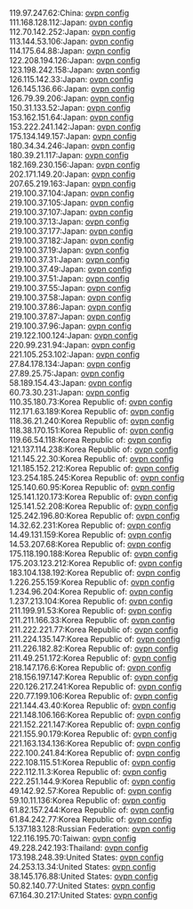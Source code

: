 119.97.247.62:China: [ovpn config](vpn/119_97_247_62.ovpn)  
111.168.128.112:Japan: [ovpn config](vpn/111_168_128_112.ovpn)  
112.70.142.252:Japan: [ovpn config](vpn/112_70_142_252.ovpn)  
113.144.53.106:Japan: [ovpn config](vpn/113_144_53_106.ovpn)  
114.175.64.88:Japan: [ovpn config](vpn/114_175_64_88.ovpn)  
122.208.194.126:Japan: [ovpn config](vpn/122_208_194_126.ovpn)  
123.198.242.158:Japan: [ovpn config](vpn/123_198_242_158.ovpn)  
126.115.142.33:Japan: [ovpn config](vpn/126_115_142_33.ovpn)  
126.145.136.66:Japan: [ovpn config](vpn/126_145_136_66.ovpn)  
126.79.39.206:Japan: [ovpn config](vpn/126_79_39_206.ovpn)  
150.31.133.52:Japan: [ovpn config](vpn/150_31_133_52.ovpn)  
153.162.151.64:Japan: [ovpn config](vpn/153_162_151_64.ovpn)  
153.222.241.142:Japan: [ovpn config](vpn/153_222_241_142.ovpn)  
175.134.149.157:Japan: [ovpn config](vpn/175_134_149_157.ovpn)  
180.34.34.246:Japan: [ovpn config](vpn/180_34_34_246.ovpn)  
180.39.21.117:Japan: [ovpn config](vpn/180_39_21_117.ovpn)  
182.169.230.156:Japan: [ovpn config](vpn/182_169_230_156.ovpn)  
202.171.149.20:Japan: [ovpn config](vpn/202_171_149_20.ovpn)  
207.65.219.163:Japan: [ovpn config](vpn/207_65_219_163.ovpn)  
219.100.37.104:Japan: [ovpn config](vpn/219_100_37_104.ovpn)  
219.100.37.105:Japan: [ovpn config](vpn/219_100_37_105.ovpn)  
219.100.37.107:Japan: [ovpn config](vpn/219_100_37_107.ovpn)  
219.100.37.13:Japan: [ovpn config](vpn/219_100_37_13.ovpn)  
219.100.37.177:Japan: [ovpn config](vpn/219_100_37_177.ovpn)  
219.100.37.182:Japan: [ovpn config](vpn/219_100_37_182.ovpn)  
219.100.37.19:Japan: [ovpn config](vpn/219_100_37_19.ovpn)  
219.100.37.31:Japan: [ovpn config](vpn/219_100_37_31.ovpn)  
219.100.37.49:Japan: [ovpn config](vpn/219_100_37_49.ovpn)  
219.100.37.51:Japan: [ovpn config](vpn/219_100_37_51.ovpn)  
219.100.37.55:Japan: [ovpn config](vpn/219_100_37_55.ovpn)  
219.100.37.58:Japan: [ovpn config](vpn/219_100_37_58.ovpn)  
219.100.37.86:Japan: [ovpn config](vpn/219_100_37_86.ovpn)  
219.100.37.87:Japan: [ovpn config](vpn/219_100_37_87.ovpn)  
219.100.37.96:Japan: [ovpn config](vpn/219_100_37_96.ovpn)  
219.122.100.124:Japan: [ovpn config](vpn/219_122_100_124.ovpn)  
220.99.231.94:Japan: [ovpn config](vpn/220_99_231_94.ovpn)  
221.105.253.102:Japan: [ovpn config](vpn/221_105_253_102.ovpn)  
27.84.178.134:Japan: [ovpn config](vpn/27_84_178_134.ovpn)  
27.89.25.75:Japan: [ovpn config](vpn/27_89_25_75.ovpn)  
58.189.154.43:Japan: [ovpn config](vpn/58_189_154_43.ovpn)  
60.73.30.231:Japan: [ovpn config](vpn/60_73_30_231.ovpn)  
110.35.180.73:Korea Republic of: [ovpn config](vpn/110_35_180_73.ovpn)  
112.171.63.189:Korea Republic of: [ovpn config](vpn/112_171_63_189.ovpn)  
118.36.21.240:Korea Republic of: [ovpn config](vpn/118_36_21_240.ovpn)  
118.38.170.151:Korea Republic of: [ovpn config](vpn/118_38_170_151.ovpn)  
119.66.54.118:Korea Republic of: [ovpn config](vpn/119_66_54_118.ovpn)  
121.137.114.238:Korea Republic of: [ovpn config](vpn/121_137_114_238.ovpn)  
121.145.22.30:Korea Republic of: [ovpn config](vpn/121_145_22_30.ovpn)  
121.185.152.212:Korea Republic of: [ovpn config](vpn/121_185_152_212.ovpn)  
123.254.185.245:Korea Republic of: [ovpn config](vpn/123_254_185_245.ovpn)  
125.140.60.95:Korea Republic of: [ovpn config](vpn/125_140_60_95.ovpn)  
125.141.120.173:Korea Republic of: [ovpn config](vpn/125_141_120_173.ovpn)  
125.141.52.208:Korea Republic of: [ovpn config](vpn/125_141_52_208.ovpn)  
125.242.196.80:Korea Republic of: [ovpn config](vpn/125_242_196_80.ovpn)  
14.32.62.231:Korea Republic of: [ovpn config](vpn/14_32_62_231.ovpn)  
14.49.131.159:Korea Republic of: [ovpn config](vpn/14_49_131_159.ovpn)  
14.53.207.68:Korea Republic of: [ovpn config](vpn/14_53_207_68.ovpn)  
175.118.190.188:Korea Republic of: [ovpn config](vpn/175_118_190_188.ovpn)  
175.203.123.212:Korea Republic of: [ovpn config](vpn/175_203_123_212.ovpn)  
183.104.138.192:Korea Republic of: [ovpn config](vpn/183_104_138_192.ovpn)  
1.226.255.159:Korea Republic of: [ovpn config](vpn/1_226_255_159.ovpn)  
1.234.96.204:Korea Republic of: [ovpn config](vpn/1_234_96_204.ovpn)  
1.237.213.104:Korea Republic of: [ovpn config](vpn/1_237_213_104.ovpn)  
211.199.91.53:Korea Republic of: [ovpn config](vpn/211_199_91_53.ovpn)  
211.211.166.33:Korea Republic of: [ovpn config](vpn/211_211_166_33.ovpn)  
211.222.221.77:Korea Republic of: [ovpn config](vpn/211_222_221_77.ovpn)  
211.224.135.147:Korea Republic of: [ovpn config](vpn/211_224_135_147.ovpn)  
211.226.182.82:Korea Republic of: [ovpn config](vpn/211_226_182_82.ovpn)  
211.49.251.172:Korea Republic of: [ovpn config](vpn/211_49_251_172.ovpn)  
218.147.176.6:Korea Republic of: [ovpn config](vpn/218_147_176_6.ovpn)  
218.156.197.147:Korea Republic of: [ovpn config](vpn/218_156_197_147.ovpn)  
220.126.217.241:Korea Republic of: [ovpn config](vpn/220_126_217_241.ovpn)  
220.77.199.106:Korea Republic of: [ovpn config](vpn/220_77_199_106.ovpn)  
221.144.43.40:Korea Republic of: [ovpn config](vpn/221_144_43_40.ovpn)  
221.148.106.166:Korea Republic of: [ovpn config](vpn/221_148_106_166.ovpn)  
221.152.221.147:Korea Republic of: [ovpn config](vpn/221_152_221_147.ovpn)  
221.155.90.179:Korea Republic of: [ovpn config](vpn/221_155_90_179.ovpn)  
221.163.134.136:Korea Republic of: [ovpn config](vpn/221_163_134_136.ovpn)  
222.100.241.84:Korea Republic of: [ovpn config](vpn/222_100_241_84.ovpn)  
222.108.115.51:Korea Republic of: [ovpn config](vpn/222_108_115_51.ovpn)  
222.112.11.3:Korea Republic of: [ovpn config](vpn/222_112_11_3.ovpn)  
222.251.144.9:Korea Republic of: [ovpn config](vpn/222_251_144_9.ovpn)  
49.142.92.57:Korea Republic of: [ovpn config](vpn/49_142_92_57.ovpn)  
59.10.11.136:Korea Republic of: [ovpn config](vpn/59_10_11_136.ovpn)  
61.82.157.244:Korea Republic of: [ovpn config](vpn/61_82_157_244.ovpn)  
61.84.242.77:Korea Republic of: [ovpn config](vpn/61_84_242_77.ovpn)  
5.137.183.128:Russian Federation: [ovpn config](vpn/5_137_183_128.ovpn)  
122.116.195.70:Taiwan: [ovpn config](vpn/122_116_195_70.ovpn)  
49.228.242.193:Thailand: [ovpn config](vpn/49_228_242_193.ovpn)  
173.198.248.39:United States: [ovpn config](vpn/173_198_248_39.ovpn)  
24.253.13.34:United States: [ovpn config](vpn/24_253_13_34.ovpn)  
38.145.176.88:United States: [ovpn config](vpn/38_145_176_88.ovpn)  
50.82.140.77:United States: [ovpn config](vpn/50_82_140_77.ovpn)  
67.164.30.217:United States: [ovpn config](vpn/67_164_30_217.ovpn)  
